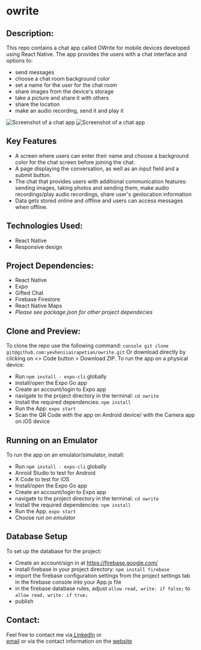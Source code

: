 # owrite

## Description:
This repo contains a chat app called OWrite for mobile devices developed using React Native. The app provides the users with a chat interface and options to:
- send messages
- choose a chat room background color
- set a name for the user for the chat room
- share images from the device's storage
- take a picture and share it with others
- share the location
- make an audio recording, send it and play it

![Screenshot of a chat app]([../test-project/assets/2023-10-12_22h15_08.png?raw=true](https://ibb.co/zn4STKT) "Main Screen Screenshot")
![Screenshot of a chat app]([../test-project/assets/2023-10-12_22h07_10.png?raw=true](https://ibb.co/JmcqH6W) "Chat Screen Screenshot")

## Key Features
- A screen where users can enter their name and choose a background color for the chat screen before joining the chat.
- A page displaying the conversation, as well as an input field and a submit button.
- The chat that provides users with additional communication features: sending images, taking photos and sending them, make audio recordings/play audio recordings, share user's geolocation information
- Data gets stored online and offline and users can access messages when offline.

## Technologies Used:
- React Native
- Responsive design
  

## Project Dependencies:
- React Native
- Expo
- Gifted Chat
- Firebase Firestore
- React Native Maps
- _Please see package.json for other project dependecies_


## Clone and Preview:
To clone the repo use the following command:
```console git clone git@github.com:yevheniiairapetian/owrite.git```
Or download directly by clicking on <> Code button > Download ZIP. To run the app on a physical device:
- Run ```npm install - expo-cli``` globally
- Install/open the Expo Go app
- Create an account/login to Expo app
- navigate to the project directory in the terminal: ```cd owrite```
- Install the required dependencies: ```npm install```
- Run the App: ```expo start```
- Scan the QR Code with the app on Android device/ with the Camera app on iOS device
  

## Running on an Emulator
To run the app on an emulator/simulator, install:
- Run ```npm install - expo-cli``` globally
- Anroid Studio to test for Android
- X Code to test for iOS
- Install/open the Expo Go app
- Create an account/login to Expo app
- navigate to the project directory in the terminal: ```cd owrite```
- Install the required dependencies: ```npm install```
- Run the App: ```expo start```
- Choose _run on emulator_

## Database Setup
To set up the database for the project:

- Create an account/sign in at https://firebase.google.com/
- install firebase in your project directory: ```npm install firebase```
- import the firebase configuration settings from the project settings tab in the firebase console into your App.js file
- in the firebase database rules, adjust ```allow read, write: if false;``` to ```allow read, write: if true;```
- publish

## Contact:
Feel free to contact me via[ LinkedIn](https://www.linkedin.com/in/yevhenii-airapetian/) or  
[email](mailto:sonkozhenia11@gmail.com) or 
via the contact information on the [website](https://yevheniiairapetian.github.io/portfolio-website/contact.html) 
